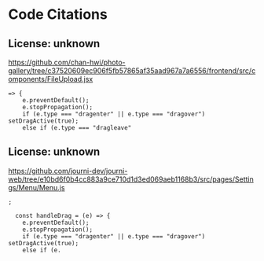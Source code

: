 # Code Citations

## License: unknown
https://github.com/chan-hwi/photo-gallery/tree/c37520609ec906f5fb57865af35aad967a7a6556/frontend/src/components/FileUpload.jsx

```
=> {
    e.preventDefault();
    e.stopPropagation();
    if (e.type === "dragenter" || e.type === "dragover") setDragActive(true);
    else if (e.type === "dragleave"
```


## License: unknown
https://github.com/journi-dev/journi-web/tree/e10bd6f0b4cc883a9ce710d1d3ed069aeb1168b3/src/pages/Settings/Menu/Menu.js

```
;

  const handleDrag = (e) => {
    e.preventDefault();
    e.stopPropagation();
    if (e.type === "dragenter" || e.type === "dragover") setDragActive(true);
    else if (e.
```

